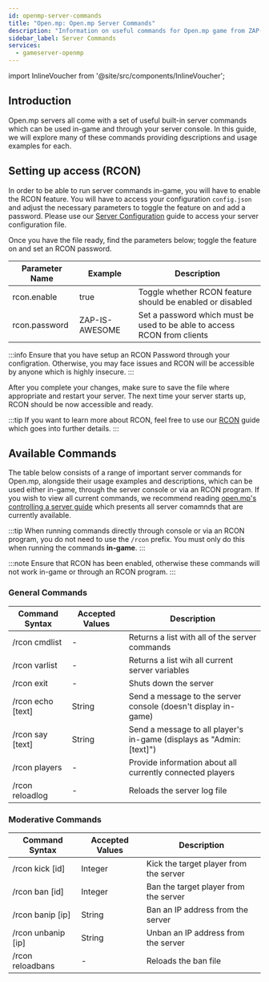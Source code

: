 ```yaml
---
id: openmp-server-commands
title: "Open.mp: Open.mp Server Commands"
description: "Information on useful commands for Open.mp game from ZAP-Hosting"
sidebar_label: Server Commands
services:
  - gameserver-openmp
---
```


import InlineVoucher from '@site/src/components/InlineVoucher';

## Introduction

Open.mp servers all come with a set of useful built-in server commands which can be used in-game and through your server console. In this guide, we will explore many of these commands providing descriptions and usage examples for each.

<InlineVoucher />

## Setting up access (RCON)

In order to be able to run server commands in-game, you will have to enable the RCON feature. You will have to access your configuration `config.json` and adjust the necessary parameters to toggle the feature on and add a password. Please use our [Server Configuration](openmp-configuration.md) guide to access your server configuration file.

Once you have the file ready, find the parameters below; toggle the feature on and set an RCON password.

| Parameter Name                 | Example                                 | Description                                                                                     |
| ------------------------------ | --------------------------------------- | ----------------------------------------------------------------------------------------------- | 
| rcon.enable                    | true                                    | Toggle whether RCON feature should be enabled or disabled                                       |
| rcon.password                  | ZAP-IS-AWESOME                          | Set a password which must be used to be able to access RCON from clients                        |

:::info
Ensure that you have setup an RCON Password through your configration. Otherwise, you may face issues and RCON will be accessible by anyone which is highly insecure.
:::

After you complete your changes, make sure to save the file where appropriate and restart your server. The next time your server starts up, RCON should be now accessible and ready.

:::tip
If you want to learn more about RCON, feel free to use our [RCON](openmp-rcon.md) guide which goes into further details.
:::

## Available Commands

The table below consists of a range of important server commands for Open.mp, alongside their usage examples and descriptions, which can be used either in-game, through the server console or via an RCON program. If you wish to view all current commands, we recommend reading [open.mp's controlling a server guide](https://www.open.mp/docs/server/ControllingServer) which presents all server comamnds that are currently available.

:::tip
When running commands directly through console or via an RCON program, you do not need to use the `/rcon` prefix. You must only do this when running the commands **in-game**.
:::

:::note
Ensure that RCON has been enabled, otherwise these commands will not work in-game or through an RCON program.
:::

### General Commands

| Command Syntax                 | Accepted Values  | Description                                                          | 
| ------------------------------ | ---------------- | -------------------------------------------------------------------- | 
| /rcon cmdlist                  | -                | Returns a list with all of the server commands                       | 
| /rcon varlist                  | -                | Returns a list wih all current server variables                      | 
| /rcon exit                     | -                | Shuts down the server                                                | 
| /rcon echo [text]              | String           | Send a message to the server console (doesn't display in-game)       | 
| /rcon say [text]               | String           | Send a message to all player's in-game (displays as "Admin: [text]") | 
| /rcon players                  | -                | Provide information about all currently connected players            |
| /rcon reloadlog                | -                | Reloads the server log file                                          |

### Moderative Commands

| Command Syntax                 | Accepted Values  | Description                                                          | 
| ------------------------------ | ---------------- | -------------------------------------------------------------------- | 
| /rcon kick [id]                | Integer          | Kick the target player from the server                               | 
| /rcon ban [id]                 | Integer          | Ban the target player from the server                                | 
| /rcon banip [ip]               | String           | Ban an IP address from the server                                    | 
| /rcon unbanip [ip]             | String           | Unban an IP address from the server                                  | 
| /rcon reloadbans               | -                | Reloads the ban file                                                 |

<InlineVoucher />
